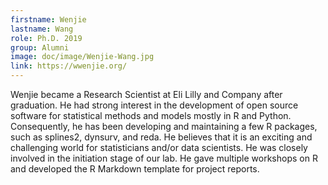 ```yaml
---
firstname: Wenjie
lastname: Wang
role: Ph.D. 2019
group: Alumni
image: doc/image/Wenjie-Wang.jpg
link: https://wwenjie.org/
---
```


Wenjie became a Research Scientist at Eli Lilly and Company after
graduation. He had strong interest in the development of open source
software for statistical methods and models mostly in R and Python.
Consequently, he has been developing and maintaining a few R packages,
such as splines2, dynsurv, and reda. He believes that it is an
exciting and challenging world for statisticians and/or data
scientists. He was closely involved in the initiation stage of our
lab. He gave multiple workshops on R and developed the R Markdown
template for project reports.



